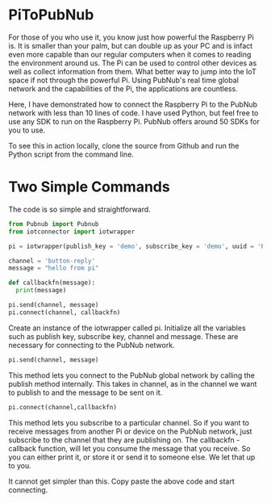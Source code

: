PiToPubNub
==========
For those of you who use it, you know just how powerful the Raspberry Pi is. It is smaller than your palm, but can double up as your PC and is infact even more capable than our regular computers when it comes to reading the environment around us. The Pi can be used to control other devices as well as collect information from them. What better way to jump into the IoT space if not through the powerful Pi. Using PubNub's real time global network and the capabilities of the Pi, the applications are countless. 

Here, I have demonstrated how to connect the Raspberry Pi to the PubNub network with less than 10 lines of code. I have used Python, but feel free to use any SDK to run on the Raspberry Pi. PubNub offers around 50 SDKs for you to use.

To see this in action locally, clone the source from Github and run the Python script from the command line.


Two Simple Commands
======

The code is so simple and straightforward. 
```python
from Pubnub import Pubnub
from iotconnector import iotwrapper

pi = iotwrapper(publish_key = 'demo', subscribe_key = 'demo', uuid = 'PI')

channel = 'button-reply'
message = "hello from pi"

def callbackfn(message):
  print(message)

pi.send(channel, message)
pi.connect(channel, callbackfn)

```
Create an instance of the iotwrapper called pi. Initialize all the variables such as publish key, subscribe key, channel and message. These are necessary for connecting to the PubNub network.

```python
pi.send(channel, message) 
```
This method lets you connect to the PubNub global network by calling the publish method internally. This takes in channel, as in the channel we want to publish to and the message to be sent on it.

```python
pi.connect(channel,callbackfn)
```

This method lets you subscribe to a particular channel. So if you want to receive messages from another Pi or device on the PubNub network, just subscribe to the channel that they are publishing on. 
The callbackfn - callback function, will let you consume the message that you receive. So you can either print it, or store it or send it to someone else. We let that up to you. 

It cannot get simpler than this. Copy paste the above code and start connecting. 
